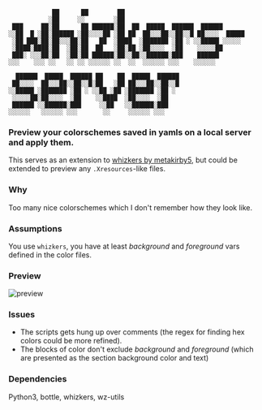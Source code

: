 ```
            ██      ██        ██                                         
           ░██     ░░        ░██                                         
 ███     ██░██      ██ ██████░██  ██  █████  ██████  ██████      
░░██  █ ░██░██████ ░██░░░░██ ░██ ██  ██░░░██░░██░░█ ██░░░░  █████
 ░██ ███░██░██░░░██░██   ██  ░████  ░███████ ░██ ░ ░░█████ ░░░░░ 
 ░████░████░██  ░██░██  ██   ░██░██ ░██░░░░  ░██    ░░░░░██      
 ███░ ░░░██░██  ░██░██ ██████░██░░██░░██████░███    ██████       
░░░    ░░░ ░░   ░░ ░░ ░░░░░░ ░░  ░░  ░░░░░░ ░░░    ░░░░░░        
                                                 
  ██████  █████  ██████ ██    ██  █████  ██████  
 ██░░░░  ██░░░██░░██░░█░██   ░██ ██░░░██░░██░░█  
░░█████ ░███████ ░██ ░ ░░██ ░██ ░███████ ░██ ░   
 ░░░░░██░██░░░░  ░██    ░░████  ░██░░░░  ░██     
 ██████ ░░██████░███     ░░██   ░░██████░███     
░░░░░░   ░░░░░░ ░░░       ░░     ░░░░░░ ░░░      

```
### Preview your colorschemes saved in yamls on a local server and apply them.
This serves as an extension to [whizkers by metakirby5](https://github.com/metakirby5/whizkers), but could be extended to preview any ``.Xresources``-like files.

### Why
Too many nice colorschemes which I don't remember how they look like.

### Assumptions
You use ``whizkers``, you have at least *background* and *foreground* vars defined in the color files.

### Preview
![preview](https://0x0.st/ZMz.png)
### Issues
- The scripts gets hung up over comments (the regex for finding hex colors could be more refined).
- The blocks of color don't exclude *background* and *foreground* (which are presented as the section background color and text)

### Dependencies
Python3, bottle, whizkers, wz-utils
